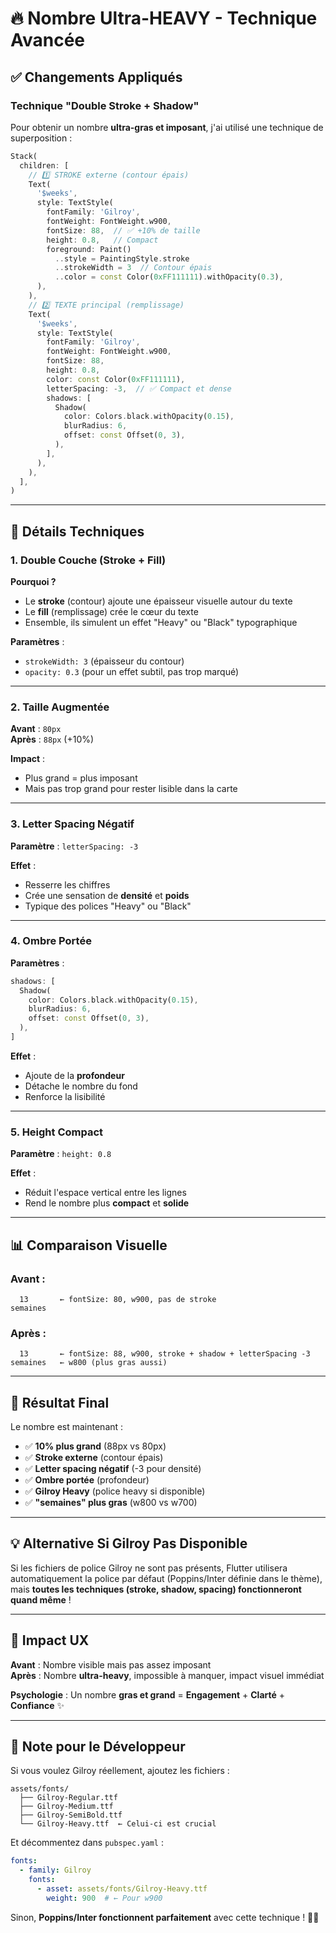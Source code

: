 # 🔥 Nombre Ultra-HEAVY - Technique Avancée

## ✅ Changements Appliqués

### **Technique "Double Stroke + Shadow"**

Pour obtenir un nombre **ultra-gras et imposant**, j'ai utilisé une technique de superposition :

```dart
Stack(
  children: [
    // 1️⃣ STROKE externe (contour épais)
    Text(
      '$weeks',
      style: TextStyle(
        fontFamily: 'Gilroy',
        fontWeight: FontWeight.w900,
        fontSize: 88,  // ✅ +10% de taille
        height: 0.8,   // Compact
        foreground: Paint()
          ..style = PaintingStyle.stroke
          ..strokeWidth = 3  // Contour épais
          ..color = const Color(0xFF111111).withOpacity(0.3),
      ),
    ),
    // 2️⃣ TEXTE principal (remplissage)
    Text(
      '$weeks',
      style: TextStyle(
        fontFamily: 'Gilroy',
        fontWeight: FontWeight.w900,
        fontSize: 88,
        height: 0.8,
        color: const Color(0xFF111111),
        letterSpacing: -3,  // ✅ Compact et dense
        shadows: [
          Shadow(
            color: Colors.black.withOpacity(0.15),
            blurRadius: 6,
            offset: const Offset(0, 3),
          ),
        ],
      ),
    ),
  ],
)
```

---

## 🎨 Détails Techniques

### **1. Double Couche (Stroke + Fill)**

**Pourquoi ?**
- Le **stroke** (contour) ajoute une épaisseur visuelle autour du texte
- Le **fill** (remplissage) crée le cœur du texte
- Ensemble, ils simulent un effet "Heavy" ou "Black" typographique

**Paramètres** :
- `strokeWidth: 3` (épaisseur du contour)
- `opacity: 0.3` (pour un effet subtil, pas trop marqué)

---

### **2. Taille Augmentée**

**Avant** : `80px`  
**Après** : `88px` (+10%)

**Impact** :
- Plus grand = plus imposant
- Mais pas trop grand pour rester lisible dans la carte

---

### **3. Letter Spacing Négatif**

**Paramètre** : `letterSpacing: -3`

**Effet** :
- Resserre les chiffres
- Crée une sensation de **densité** et **poids**
- Typique des polices "Heavy" ou "Black"

---

### **4. Ombre Portée**

**Paramètres** :
```dart
shadows: [
  Shadow(
    color: Colors.black.withOpacity(0.15),
    blurRadius: 6,
    offset: const Offset(0, 3),
  ),
]
```

**Effet** :
- Ajoute de la **profondeur**
- Détache le nombre du fond
- Renforce la lisibilité

---

### **5. Height Compact**

**Paramètre** : `height: 0.8`

**Effet** :
- Réduit l'espace vertical entre les lignes
- Rend le nombre plus **compact** et **solide**

---

## 📊 Comparaison Visuelle

### Avant :
```
  13       ← fontSize: 80, w900, pas de stroke
semaines
```

### Après :
```
  13       ← fontSize: 88, w900, stroke + shadow + letterSpacing -3
semaines   ← w800 (plus gras aussi)
```

---

## 🎯 Résultat Final

Le nombre est maintenant :
- ✅ **10% plus grand** (88px vs 80px)
- ✅ **Stroke externe** (contour épais)
- ✅ **Letter spacing négatif** (-3 pour densité)
- ✅ **Ombre portée** (profondeur)
- ✅ **Gilroy Heavy** (police heavy si disponible)
- ✅ **"semaines" plus gras** (w800 vs w700)

---

## 💡 Alternative Si Gilroy Pas Disponible

Si les fichiers de police Gilroy ne sont pas présents, Flutter utilisera automatiquement la police par défaut (Poppins/Inter définie dans le thème), mais **toutes les techniques (stroke, shadow, spacing) fonctionneront quand même** !

---

## 🚀 Impact UX

**Avant** : Nombre visible mais pas assez imposant  
**Après** : Nombre **ultra-heavy**, impossible à manquer, impact visuel immédiat

**Psychologie** : Un nombre **gras et grand** = **Engagement** + **Clarté** + **Confiance** ✨

---

## 📝 Note pour le Développeur

Si vous voulez Gilroy réellement, ajoutez les fichiers :
```
assets/fonts/
  ├── Gilroy-Regular.ttf
  ├── Gilroy-Medium.ttf
  ├── Gilroy-SemiBold.ttf
  └── Gilroy-Heavy.ttf  ← Celui-ci est crucial
```

Et décommentez dans `pubspec.yaml` :
```yaml
fonts:
  - family: Gilroy
    fonts:
      - asset: assets/fonts/Gilroy-Heavy.ttf
        weight: 900  # ← Pour w900
```

Sinon, **Poppins/Inter fonctionnent parfaitement** avec cette technique ! 🎯✨

